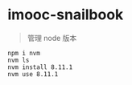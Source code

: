 ﻿# imooc-snailbook

> 管理 node 版本

```console
npm i nvm
nvm ls
nvm install 8.11.1
nvm use 8.11.1
```
